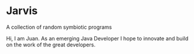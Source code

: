 # Jarvis
A collection of random symbiotic programs

Hi, I am Juan. As an emerging Java Developer I hope to innovate and build on the work of the great developers.

